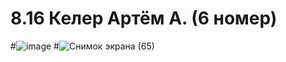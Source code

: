 # 8.16 Келер Артём А. (6 номер)
#![image](https://user-images.githubusercontent.com/113889007/203497860-c1239575-6185-4c01-937e-85d588705503.png)
#![Снимок экрана (65)](https://user-images.githubusercontent.com/113889007/203498097-3d7f44c9-6757-4597-9cc0-d744ad2cec88.png)
